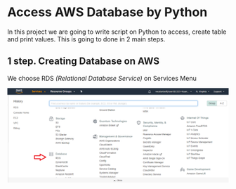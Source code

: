 # Access AWS Database by Python
 In this project we are going to write script on Python to access, create table and print values.
 This is going to done in 2 main steps.

## **1 step. Creating Database on AWS**
 We choose RDS *(Relational Database Service)* on Services Menu

 ![RDS](RDS.png)
